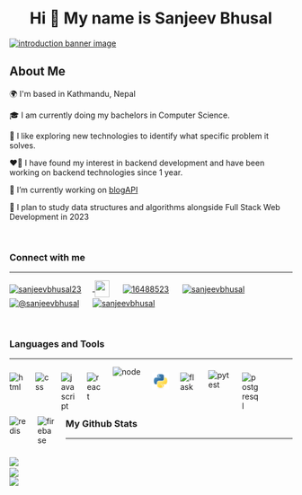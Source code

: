 <h1 align="center">Hi 👋 My name is Sanjeev Bhusal</h2>

[![introduction banner image](/images/banner.png)](https://www.github.com/sanjeevbhusal)

## **About Me**

🌍 I'm based in Kathmandu, Nepal

🎓 I am currently doing my bachelors in Computer Science.

🧭 I like exploring new technologies to identify what specific problem it solves.

❤️‍🔥 I have found my interest in backend development and have been working on backend technologies since 1 year.

🚀 I’m currently working on [blogAPI](https://github.com/sanjeevbhusal/blogAPI)

🌱 I plan to study data structures and algorithms alongside Full Stack Web Development in 2023

<br>

### **Connect with me**

---

<p align="left">

<a href="https://twitter.com/sanjeevbhusal2" target="blank"><img align="center" src="https://raw.githubusercontent.com/rahuldkjain/github-profile-readme-generator/master/src/images/icons/Social/twitter.svg" alt="sanjeevbhusal23" height="30" width="26" style="padding-right: 20px;"/>
<a href="https://linkedin.com/in/sanjeevbhusal" target="_blank"><img align="center" src="https://cdn.jsdelivr.net/gh/devicons/devicon/icons/linkedin/linkedin-original.svg" alt="" height="30" width="26" style="padding-right:20px;"/></a>
<a href="https://stackoverflow.com/users/16488523" target="blank"><img align="center" src="https://raw.githubusercontent.com/rahuldkjain/github-profile-readme-generator/master/src/images/icons/Social/stack-overflow.svg" alt="16488523" height="30" width="26" style="padding-right:20px;"/></a>
<a href="https://dev.to/sanjeevbhusal" target="blank"><img align="center" src="https://raw.githubusercontent.com/rahuldkjain/github-profile-readme-generator/master/src/images/icons/Social/devto.svg" alt="sanjeevbhusal" height="30" width="26" style="padding-right:20px;"/></a>
<a href="https://hashnode.com/@sanjeevbhusal" target="blank"><img align="center" src="https://raw.githubusercontent.com/rahuldkjain/github-profile-readme-generator/master/src/images/icons/Social/hashnode.svg" alt="@sanjeevbhusal" height="30" width="26" style="padding-right:20px;"/></a>
<a href="https://www.leetcode.com/sanjeevbhusal" target="blank"><img align="center" src="https://raw.githubusercontent.com/rahuldkjain/github-profile-readme-generator/master/src/images/icons/Social/leet-code.svg" alt="sanjeevbhusal" height="30" width="26" style="padding-right:20px;"/></a>

</p>
<br>

### **Languages and Tools**

---

<p align="left">
<a href="https://www.w3.org/html/" target="_blank" rel="noreferrer"> 
    <img align="left" alt="html" width="26px" src="https://cdn.jsdelivr.net/gh/devicons/devicon/icons/html5/html5-original.svg" style="padding-right:20px; margin-top: 10px"/>
</a>
<a href="https://www.w3schools.com/css/" target="_blank" rel="noreferrer"> 
    <img align="left" alt="css" width="26px" src="https://cdn.jsdelivr.net/gh/devicons/devicon/icons/css3/css3-original.svg" style="padding-right:20px; margin-top: 10px"/>
</a>
<a href="https://developer.mozilla.org/en-US/docs/Web/JavaScript" target="_blank" rel="noreferrer"> 
    <img align="left" alt="javascript" width="26px" src="https://cdn.jsdelivr.net/gh/devicons/devicon/icons/javascript/javascript-original.svg" style="padding-right:20px; margin-top: 10px"/>
</a>
<a href="https://reactjs.org/" target="_blank" rel="noreferrer"> 
    <img align="left" alt="react" width="26px" src="https://cdn.jsdelivr.net/gh/devicons/devicon/icons/react/react-original.svg" style="padding-right:20px; margin-top: 10px"/>
</a>
<a href="https://nodejs.org" target="_blank" rel="noreferrer"> 
    <img align="left" alt="node" width="50px" src="https://cdn.jsdelivr.net/gh/devicons/devicon/icons/nodejs/nodejs-original-wordmark.svg" style="padding-right:20px; margin-top: 0px"/>
</a>
<a href="https://www.python.org" target="_blank" rel="noreferrer"> 
    <img align="left" alt="python" width="30px" src="https://raw.githubusercontent.com/devicons/devicon/master/icons/python/python-original.svg" style="padding-right:20px; margin-top: 10px"/>
</a>
<a href="https://flask.palletsprojects.com/" target="_blank" rel="noreferrer"> 
    <img align="left" alt="flask" width="30px" src="https://cdn.jsdelivr.net/gh/devicons/devicon/icons/flask/flask-original.svg" style="padding-right:20px; margin-top: 10px"/>
</a>
<a href="https://docs.pytest.org/en/7.2.x/" target="_blank" rel="noreferrer"> 
    <img align="left" alt="pytest" width="40px" src="https://cdn.jsdelivr.net/gh/devicons/devicon/icons/pytest/pytest-original-wordmark.svg" style="padding-right:20px; margin-top: 6px"/>
</a>
<a href="https://www.postgresql.org" target="_blank" rel="noreferrer"> 
    <img align="left" alt="postgresql" width="30px" src="https://cdn.jsdelivr.net/gh/devicons/devicon/icons/postgresql/postgresql-original.svg" style="padding-right:20px; margin-top: 10px"/>
</a>
<a href="https://redis.io" target="_blank" rel="noreferrer"> 
    <img align="left" alt="redis" width="30px" src="https://cdn.jsdelivr.net/gh/devicons/devicon/icons/redis/redis-original.svg" style="padding-right:20px; margin-top: 10px"/>
</a>
<a href="https://firebase.google.com/" target="_blank" rel="noreferrer"> 
    <img align="left" alt="firebase" width="30px" src="https://www.vectorlogo.zone/logos/firebase/firebase-icon.svg"" style="padding-right:20px; margin-top: 10px"/>
</a>
</p>

<br>
<br>
<br>
<br>

### **My Github Stats**

---

</br>

<img align="center" width="400px" src="https://github-readme-stats.vercel.app/api?username=sanjeevbhusal&count_private=true&show_icons=true&theme=radical&hide=issues,contribs"/>

<br/>
<img align="center" width="400px" src="https://github-readme-streak-stats.herokuapp.com?user=sanjeevbhusal&hide_border=true&theme=radical">

<br>
<img align="left" width='400px' src="https://github-readme-stats.vercel.app/api/top-langs/?username=sanjeevbhusal&layout=compact&theme=radical">

<!-- [![sanjeev's wakatime stats](https://github-readme-stats.vercel.app/api/wakatime?username=sanjeev)](https://github.com/anuraghazra/github-readme-stats) -->
